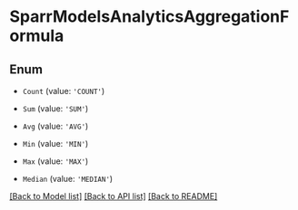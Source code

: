 # SparrModelsAnalyticsAggregationFormula


## Enum

* `Count` (value: `'COUNT'`)

* `Sum` (value: `'SUM'`)

* `Avg` (value: `'AVG'`)

* `Min` (value: `'MIN'`)

* `Max` (value: `'MAX'`)

* `Median` (value: `'MEDIAN'`)

[[Back to Model list]](../README.md#documentation-for-models) [[Back to API list]](../README.md#documentation-for-api-endpoints) [[Back to README]](../README.md)
